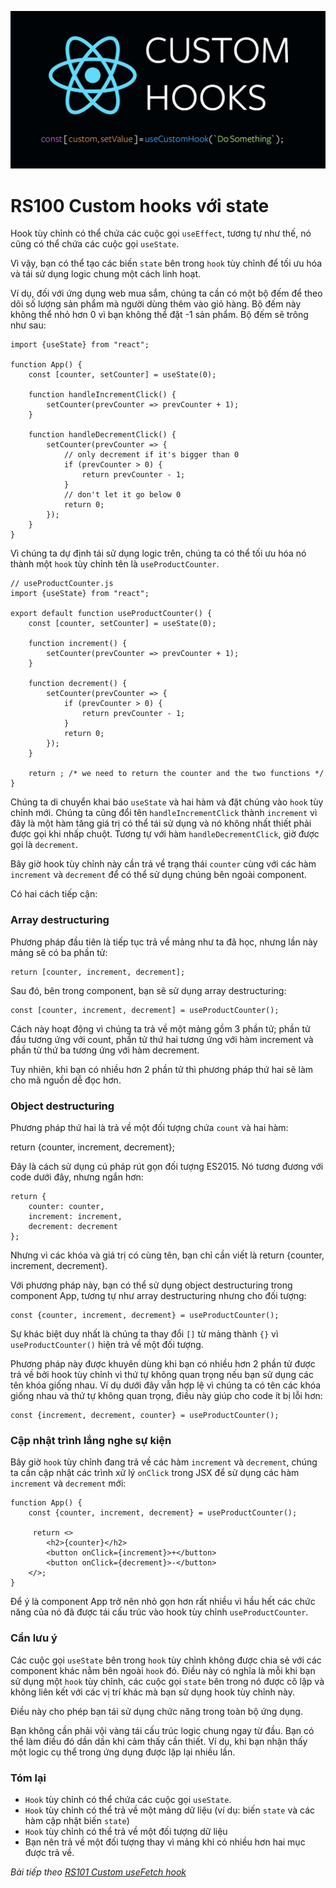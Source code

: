 ![Create-HTML-1](images/custom-hooks.png) 

# RS100 Custom hooks với state

Hook tùy chỉnh có thể chứa các cuộc gọi `useEffect`, tương tự như thế, nó cũng có thể chứa các cuộc gọi `useState`.

Vì vậy, bạn có thể tạo các biến `state` bên trong `hook` tùy chỉnh để tối ưu hóa và tái sử dụng logic chung một cách linh hoạt.

Ví dụ, đối với ứng dụng web mua sắm, chúng ta cần có một bộ đếm để theo dõi số lượng sản phẩm mà người dùng thêm vào giỏ hàng. Bộ đếm này không thể nhỏ hơn 0 vì bạn không thể đặt -1 sản phẩm. Bộ đếm sẽ trông như sau:

```
import {useState} from "react";

function App() {
    const [counter, setCounter] = useState(0);

    function handleIncrementClick() {
        setCounter(prevCounter => prevCounter + 1);
    }

    function handleDecrementClick() {
        setCounter(prevCounter => {
            // only decrement if it's bigger than 0
            if (prevCounter > 0) {
                return prevCounter - 1;
            }
            // don't let it go below 0
            return 0;
        });
    }
}
```

Vì chúng ta dự định tái sử dụng logic trên, chúng ta có thể tối ưu hóa nó thành một `hook` tùy chỉnh tên là `useProductCounter`.

```
// useProductCounter.js
import {useState} from "react";

export default function useProductCounter() {
    const [counter, setCounter] = useState(0);

    function increment() {
        setCounter(prevCounter => prevCounter + 1);
    }

    function decrement() {
        setCounter(prevCounter => {
            if (prevCounter > 0) {
                return prevCounter - 1;
            }
            return 0;
        });
    }

    return ; /* we need to return the counter and the two functions */
}
```

Chúng ta di chuyển khai báo `useState` và hai hàm và đặt chúng vào `hook` tùy chỉnh mới. Chúng ta cũng đổi tên `handleIncrementClick` thành `increment` vì đây là một hàm tăng giá trị có thể tái sử dụng và nó không nhất thiết phải được gọi khi nhấp chuột. Tương tự với hàm `handleDecrementClick`, giờ được gọi là `decrement`.

Bây giờ hook tùy chỉnh này cần trả về trạng thái `counter` cùng với các hàm `increment` và `decrement` để có thể sử dụng chúng bên ngoài component.

Có hai cách tiếp cận:

### Array destructuring

Phương pháp đầu tiên là tiếp tục trả về mảng như ta đã học, nhưng lần này mảng sẽ có ba phần tử:

```
return [counter, increment, decrement];
```

Sau đó, bên trong component, bạn sẽ sử dụng array destructuring:

```
const [counter, increment, decrement] = useProductCounter();
```

Cách này hoạt động vì chúng ta trả về một mảng gồm 3 phần tử; phần tử đầu tương ứng với count, phần tử thứ hai tương ứng với hàm increment và phần tử thứ ba tương ứng với hàm decrement.

Tuy nhiên, khi bạn có nhiều hơn 2 phần tử thì phương pháp thứ hai sẽ làm cho mã nguồn dễ đọc hơn.

### Object destructuring

Phương pháp thứ hai là trả về một đối tượng chứa `count` và hai hàm:

return {counter, increment, decrement};

Đây là cách sử dụng cú pháp rút gọn đối tượng ES2015. Nó tương đương với code dưới đây, nhưng ngắn hơn:

```
return {
    counter: counter,
    increment: increment,
    decrement: decrement
};
```

Nhưng vì các khóa và giá trị có cùng tên, bạn chỉ cần viết là return {counter, increment, decrement}.

Với phương pháp này, bạn có thể sử dụng object destructuring trong component App, tương tự như array destructuring nhưng cho đối tượng:

```
const {counter, increment, decrement} = useProductCounter();
```

Sự khác biệt duy nhất là chúng ta thay đổi `[]` từ mảng thành `{}` vì `useProductCounter()` hiện trả về một đối tượng.

Phương pháp này được khuyên dùng khi bạn có nhiều hơn 2 phần tử được trả về bởi hook tùy chỉnh vì thứ tự không quan trọng nếu bạn sử dụng các tên khóa giống nhau. Ví dụ dưới đây vẫn hợp lệ vì chúng ta có tên các khóa giống nhau và thứ tự không quan trọng, điều này giúp cho code ít bị lỗi hơn:

```
const {increment, decrement, counter} = useProductCounter();
```

### Cập nhật trình lắng nghe sự kiện

Bây giờ `hook` tùy chỉnh đang trả về các hàm `increment` và `decrement`, chúng ta cần cập nhật các trình xử lý `onClick` trong JSX để sử dụng các hàm `increment` và `decrement` mới:

```
function App() {
    const {counter, increment, decrement} = useProductCounter();

     return <>
        <h2>{counter}</h2>
        <button onClick={increment}>+</button>
        <button onClick={decrement}>-</button>
    </>;
}
```

Để ý là component App trở nên nhỏ gọn hơn rất nhiều vì hầu hết các chức năng của nó đã được tái cấu trúc vào hook tùy chỉnh `useProductCounter`.

### Cần lưu ý 

Các cuộc gọi `useState` bên trong `hook` tùy chỉnh không được chia sẻ với các component khác nằm bên ngoài `hook` đó. Điều này có nghĩa là mỗi khi bạn sử dụng một `hook` tùy chỉnh, các cuộc gọi `state` bên trong nó được cô lập và không liên kết với các vị trí khác mà bạn sử dụng hook tùy chỉnh này.

Điều này cho phép bạn tái sử dụng chức năng trong toàn bộ ứng dụng.

Bạn không cần phải vội vàng tái cấu trúc logic chung ngay từ đầu. Bạn có thể làm điều đó dần dần khi cảm thấy cần thiết. Ví dụ, khi bạn nhận thấy một logic cụ thể trong ứng dụng được lặp lại nhiều lần.

### Tóm lại

- `Hook` tùy chỉnh có thể chứa các cuộc gọi `useState`.
- `Hook` tùy chỉnh có thể trả về một mảng dữ liệu (ví dụ: biến `state` và các hàm cập nhật biến `state`)
- `Hook` tùy chỉnh có thể trả về một đối tượng dữ liệu
- Bạn nên trả về một đối tượng thay vì mảng khi có nhiều hơn hai mục được trả về.

*Bài tiếp theo [RS101 Custom useFetch hook](/lesson/session/session_101_custom_hooks_fetch.md)*